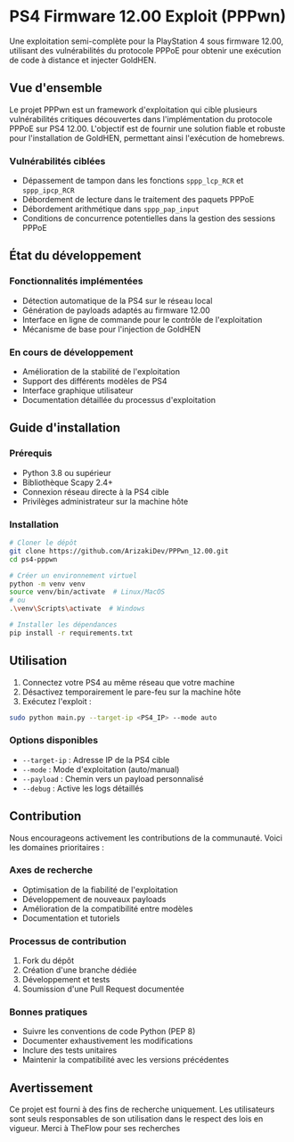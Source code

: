 # PS4 Firmware 12.00 Exploit (PPPwn)

Une exploitation semi-complète pour la PlayStation 4 sous firmware 12.00, utilisant des vulnérabilités du protocole PPPoE pour obtenir une exécution de code à distance et injecter GoldHEN.

## Vue d'ensemble

Le projet PPPwn est un framework d'exploitation qui cible plusieurs vulnérabilités critiques découvertes dans l'implémentation du protocole PPPoE sur PS4 12.00. L'objectif est de fournir une solution fiable et robuste pour l'installation de GoldHEN, permettant ainsi l'exécution de homebrews.

### Vulnérabilités ciblées

- Dépassement de tampon dans les fonctions `sppp_lcp_RCR` et `sppp_ipcp_RCR`
- Débordement de lecture dans le traitement des paquets PPPoE
- Débordement arithmétique dans `sppp_pap_input`
- Conditions de concurrence potentielles dans la gestion des sessions PPPoE

## État du développement

### Fonctionnalités implémentées
- Détection automatique de la PS4 sur le réseau local
- Génération de payloads adaptés au firmware 12.00
- Interface en ligne de commande pour le contrôle de l'exploitation
- Mécanisme de base pour l'injection de GoldHEN

### En cours de développement
- Amélioration de la stabilité de l'exploitation
- Support des différents modèles de PS4
- Interface graphique utilisateur
- Documentation détaillée du processus d'exploitation

## Guide d'installation

### Prérequis
- Python 3.8 ou supérieur
- Bibliothèque Scapy 2.4+
- Connexion réseau directe à la PS4 cible
- Privilèges administrateur sur la machine hôte

### Installation

```bash
# Cloner le dépôt
git clone https://github.com/ArizakiDev/PPPwn_12.00.git
cd ps4-pppwn

# Créer un environnement virtuel
python -m venv venv
source venv/bin/activate  # Linux/MacOS
# ou
.\venv\Scripts\activate  # Windows

# Installer les dépendances
pip install -r requirements.txt
```

## Utilisation

1. Connectez votre PS4 au même réseau que votre machine
2. Désactivez temporairement le pare-feu sur la machine hôte
3. Exécutez l'exploit :

```bash
sudo python main.py --target-ip <PS4_IP> --mode auto
```

### Options disponibles

- `--target-ip` : Adresse IP de la PS4 cible
- `--mode` : Mode d'exploitation (auto/manual)
- `--payload` : Chemin vers un payload personnalisé
- `--debug` : Active les logs détaillés

## Contribution

Nous encourageons activement les contributions de la communauté. Voici les domaines prioritaires :

### Axes de recherche
- Optimisation de la fiabilité de l'exploitation
- Développement de nouveaux payloads
- Amélioration de la compatibilité entre modèles
- Documentation et tutoriels

### Processus de contribution

1. Fork du dépôt
2. Création d'une branche dédiée
3. Développement et tests
4. Soumission d'une Pull Request documentée

### Bonnes pratiques
- Suivre les conventions de code Python (PEP 8)
- Documenter exhaustivement les modifications
- Inclure des tests unitaires
- Maintenir la compatibilité avec les versions précédentes

## Avertissement

Ce projet est fourni à des fins de recherche uniquement. Les utilisateurs sont seuls responsables de son utilisation dans le respect des lois en vigueur. Merci à TheFlow pour ses recherches
